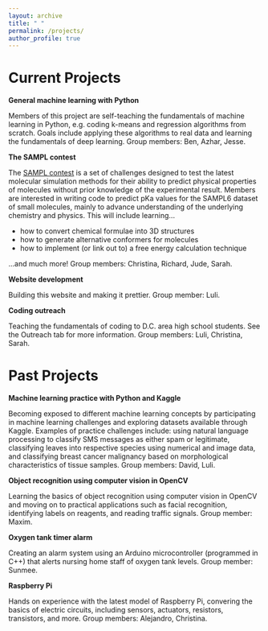 ```yaml
---
layout: archive
title: " "
permalink: /projects/
author_profile: true
---
```

# Current Projects
__General machine learning with Python__

Members of this project are self-teaching the fundamentals of machine learning in Python, e.g. coding k-means and regression algorithms from scratch. Goals include applying these algorithms to real data and learning the fundamentals of deep learning. Group members: Ben, Azhar, Jesse.

__The SAMPL contest__

The [SAMPL contest](https://github.com/MobleyLab/SAMPL6) is a set of challenges designed to test the latest molecular simulation methods for their ability to predict physical properties of molecules without prior knowledge of the experimental result. Members are interested in writing code to predict pKa values for the SAMPL6 dataset of small molecules, mainly to advance understanding of the underlying chemistry and physics. This will include learning...
* how to convert chemical formulae into 3D structures
* how to generate alternative conformers for molecules
* how to implement (or link out to) a free energy calculation technique

...and much more!
Group members: Christina, Richard, Jude, Sarah.

__Website development__

Building this website and making it prettier. Group member: Luli.

__Coding outreach__

Teaching the fundamentals of coding to D.C. area high school students. See the Outreach tab for more information. Group members: Luli, Christina, Sarah.


# Past Projects
__Machine learning practice with Python and Kaggle__

Becoming exposed to different machine learning concepts by participating in machine learning challenges and exploring datasets available through Kaggle. Examples of practice challenges include: using natural language processing to classify SMS messages as either spam or legitimate, classifying leaves into respective species using numerical and image data, and classifying breast cancer malignancy based on morphological characteristics of tissue samples. Group members: David, Luli.

__Object recognition using computer vision in OpenCV__

Learning the basics of object recognition using computer vision in OpenCV and moving on to practical applications such as facial recognition, identifying labels on reagents, and reading traffic signals. Group member: Maxim.

__Oxygen tank timer alarm__

Creating an alarm system using an Arduino microcontroller (programmed in C++) that alerts nursing home staff of oxygen tank levels. Group member: Sunmee.

__Raspberry Pi__

Hands on experience with the latest model of Raspberry Pi, convering the basics of electric circuits, including sensors, actuators, resistors, transistors, and more. Group members: Alejandro, Christina.
